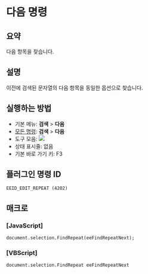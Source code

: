 # 다음 명령

## 요약

다음 항목을 찾습니다.

## 설명

이전에 검색된 문자열의 다음 항목을 동일한 옵션으로 찾습니다.

## 실행하는 방법

- 기본 메뉴: **검색** \> **다음**
- [모든 명령](../tools/all_commands): **검색** \> **다음**
- 도구 모음: ![](../../images/editrepeat..png)
- 상태 표시줄: 없음
- 기본 바로 가기 키: F3

## 플러그인 명령 ID

```
EEID_EDIT_REPEAT (4202)
```

## 매크로

### \[JavaScript\]

```
document.selection.FindRepeat(eeFindRepeatNext);
```

### \[VBScript\]

```
document.selection.FindRepeat eeFindRepeatNext
```
